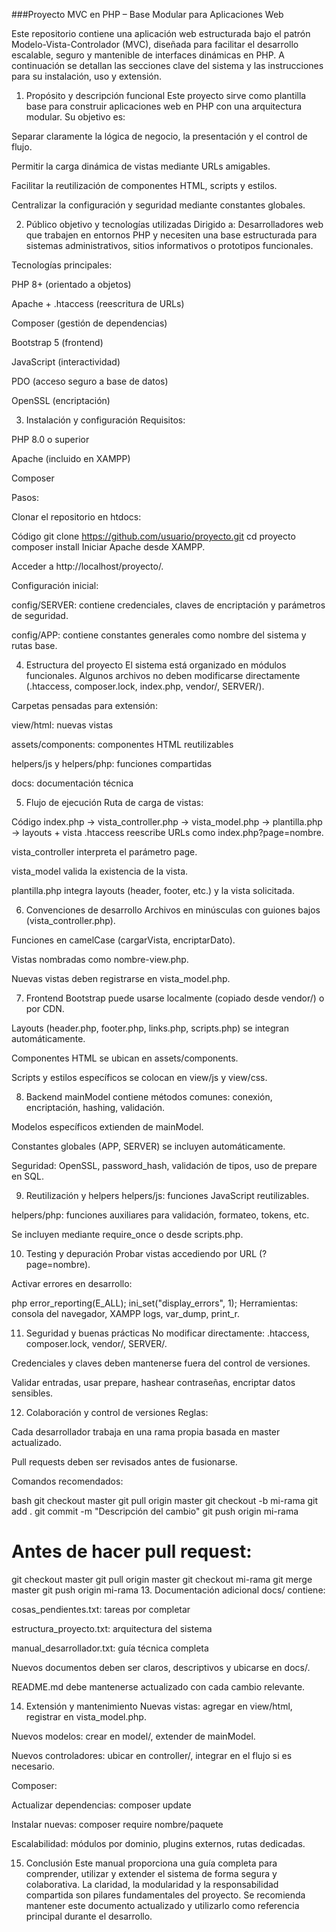 ###Proyecto MVC en PHP – Base Modular para Aplicaciones Web

Este repositorio contiene una aplicación web estructurada bajo el patrón Modelo-Vista-Controlador (MVC), diseñada para facilitar el desarrollo escalable, seguro y mantenible de interfaces dinámicas en PHP. A continuación se detallan las secciones clave del sistema y las instrucciones para su instalación, uso y extensión.

1. Propósito y descripción funcional
Este proyecto sirve como plantilla base para construir aplicaciones web en PHP con una arquitectura modular. Su objetivo es:

Separar claramente la lógica de negocio, la presentación y el control de flujo.

Permitir la carga dinámica de vistas mediante URLs amigables.

Facilitar la reutilización de componentes HTML, scripts y estilos.

Centralizar la configuración y seguridad mediante constantes globales.

2. Público objetivo y tecnologías utilizadas
Dirigido a: Desarrolladores web que trabajen en entornos PHP y necesiten una base estructurada para sistemas administrativos, sitios informativos o prototipos funcionales.

Tecnologías principales:

PHP 8+ (orientado a objetos)

Apache + .htaccess (reescritura de URLs)

Composer (gestión de dependencias)

Bootstrap 5 (frontend)

JavaScript (interactividad)

PDO (acceso seguro a base de datos)

OpenSSL (encriptación)

3. Instalación y configuración
Requisitos:

PHP 8.0 o superior

Apache (incluido en XAMPP)

Composer

Pasos:

Clonar el repositorio en htdocs:

Código
git clone https://github.com/usuario/proyecto.git
cd proyecto
composer install
Iniciar Apache desde XAMPP.

Acceder a http://localhost/proyecto/.

Configuración inicial:

config/SERVER: contiene credenciales, claves de encriptación y parámetros de seguridad.

config/APP: contiene constantes generales como nombre del sistema y rutas base.

4. Estructura del proyecto
El sistema está organizado en módulos funcionales. Algunos archivos no deben modificarse directamente (.htaccess, composer.lock, index.php, vendor/, SERVER/).

Carpetas pensadas para extensión:

view/html: nuevas vistas

assets/components: componentes HTML reutilizables

helpers/js y helpers/php: funciones compartidas

docs: documentación técnica

5. Flujo de ejecución
Ruta de carga de vistas:

Código
index.php → vista_controller.php → vista_model.php → plantilla.php → layouts + vista
.htaccess reescribe URLs como index.php?page=nombre.

vista_controller interpreta el parámetro page.

vista_model valida la existencia de la vista.

plantilla.php integra layouts (header, footer, etc.) y la vista solicitada.

6. Convenciones de desarrollo
Archivos en minúsculas con guiones bajos (vista_controller.php).

Funciones en camelCase (cargarVista, encriptarDato).

Vistas nombradas como nombre-view.php.

Nuevas vistas deben registrarse en vista_model.php.

7. Frontend
Bootstrap puede usarse localmente (copiado desde vendor/) o por CDN.

Layouts (header.php, footer.php, links.php, scripts.php) se integran automáticamente.

Componentes HTML se ubican en assets/components.

Scripts y estilos específicos se colocan en view/js y view/css.

8. Backend
mainModel contiene métodos comunes: conexión, encriptación, hashing, validación.

Modelos específicos extienden de mainModel.

Constantes globales (APP, SERVER) se incluyen automáticamente.

Seguridad: OpenSSL, password_hash, validación de tipos, uso de prepare en SQL.

9. Reutilización y helpers
helpers/js: funciones JavaScript reutilizables.

helpers/php: funciones auxiliares para validación, formateo, tokens, etc.

Se incluyen mediante require_once o desde scripts.php.

10. Testing y depuración
Probar vistas accediendo por URL (?page=nombre).

Activar errores en desarrollo:

php
error_reporting(E_ALL);
ini_set("display_errors", 1);
Herramientas: consola del navegador, XAMPP logs, var_dump, print_r.

11. Seguridad y buenas prácticas
No modificar directamente: .htaccess, composer.lock, vendor/, SERVER/.

Credenciales y claves deben mantenerse fuera del control de versiones.

Validar entradas, usar prepare, hashear contraseñas, encriptar datos sensibles.

12. Colaboración y control de versiones
Reglas:

Cada desarrollador trabaja en una rama propia basada en master actualizado.

Pull requests deben ser revisados antes de fusionarse.

Comandos recomendados:

bash
git checkout master
git pull origin master
git checkout -b mi-rama
git add .
git commit -m "Descripción del cambio"
git push origin mi-rama
# Antes de hacer pull request:
git checkout master
git pull origin master
git checkout mi-rama
git merge master
git push origin mi-rama
13. Documentación adicional
docs/ contiene:

cosas_pendientes.txt: tareas por completar

estructura_proyecto.txt: arquitectura del sistema

manual_desarrollador.txt: guía técnica completa

Nuevos documentos deben ser claros, descriptivos y ubicarse en docs/.

README.md debe mantenerse actualizado con cada cambio relevante.

14. Extensión y mantenimiento
Nuevas vistas: agregar en view/html, registrar en vista_model.php.

Nuevos modelos: crear en model/, extender de mainModel.

Nuevos controladores: ubicar en controller/, integrar en el flujo si es necesario.

Composer:

Actualizar dependencias: composer update

Instalar nuevas: composer require nombre/paquete

Escalabilidad: módulos por dominio, plugins externos, rutas dedicadas.

15. Conclusión
Este manual proporciona una guía completa para comprender, utilizar y extender el sistema de forma segura y colaborativa. La claridad, la modularidad y la responsabilidad compartida son pilares fundamentales del proyecto. Se recomienda mantener este documento actualizado y utilizarlo como referencia principal durante el desarrollo.